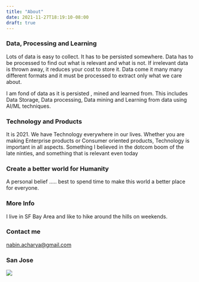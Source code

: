 ```yaml
---
title: "About"
date: 2021-11-27T18:19:10-08:00
draft: true
---
```


### Data, Processing and Learning

Lots of data is easy to collect. It has to be persisted somewhere. Data has to be processed to find out what is relevant and what is not. If irrelevant data is thrown away, it reduces your cost to store it. Data come it many many different formats and it must be processed to extract only what we care about.

I am fond of data as it is persisted , mined and learned from. This includes Data Storage, Data processing, Data mining and Learning from data using AI/ML techniques.

### Technology and Products

It is 2021. We have Technology everywhere in our lives. Whether you are making Enterprise products or Consumer oriented products, Technology is important in all aspects.
Something I believed in the dotcom boom of the late ninties, and something that is relevant even today

### Create a better world for Humanity

A personal belief ..... best to spend time to make this world a better place for everyone.

### More Info

I live in SF Bay Area and like to hike around the hills on weekends.

### Contact me

[nabin.acharya@gmail.com](mailto:nabin.acharya@gmail.com)

### San Jose

![](san-jose.jpg)
